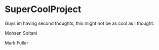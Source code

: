 # SuperCoolProject

Guys im having second thoughts, this might not be as cool as I thought.

Mohsen Soltani

Mark Fuller